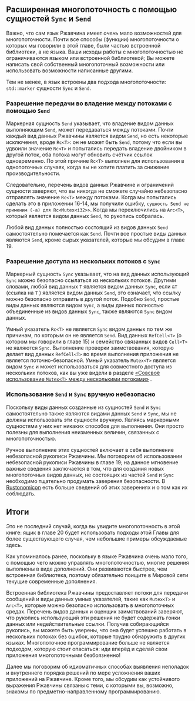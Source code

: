 ## Расширенная многопоточность с помощью сущностей `Sync` и `Send`

Важно, что сам язык Ржавчина имеет *очень* мало возможностей для многопоточности. Почти все способы (функции) многопоточности о которых мы говорили в этой главе, были частью встроенной библиотеки, а не языка. Ваши исходы работы с многопоточностью не ограничиваются языком или встроенной библиотекой; Вы можете написать свой собственный многопоточный возможности или использовать возможности написанные другими.

Тем не менее, в язык встроены два подхода многопоточности: `std::marker` сущности `Sync` и `Send`.

### Разрешение передачи во владение между потоками с помощью `Send`

Маркерная сущность `Send` указывает, что владение видом данных выполняющим `Send`, может передаваться между потоками. Почти каждый вид данных Ржавчины является видом `Send`, но есть некоторые исключения, вроде `Rc<T>`: он не может быть `Send`, потому что если вы удвоили значение `Rc<T>` и попытались передать владение двойником в другой поток, оба потока могут обновить счётчик ссылок одновременно. По этой причине `Rc<T>` выполнен для использования в однопоточных случаях, когда вы не хотите платить за снижение производительности.

Следовательно, перечень видов данных Ржавчине и ограничений сущности заверяют, что вы никогда не сможете случайно небезопасно отправлять значение `Rc<T>` между потоками. Когда мы попытались сделать это в приложении 16-14, мы получили ошибку, `сущность Send не применим (-а) для Rc<Mutex<i32>>`. Когда мы переключились на `Arc<T>`, который является видом данных `Send`, то рукопись собралась.

Любой вид данных полностью состоящий из видов данных `Send` самостоятельно помечается как `Send`. Почти все простые виды данных являются `Send`, кроме сырых указателей, которые мы обсудим в главе 19.

### Разрешение доступа из нескольких потоков с `Sync`

Маркерный сущность `Sync` указывает, что на вид данных использующий `Sync` можно безопасно ссылаться из нескольких потоков. Другими словами, любой вид данных `T` является видом данных `Sync`, если `&T` (ссылка на `T` ) является видом данных `Send`, это означает, что ссылку можно безопасно отправить в другой поток. Подобно `Send`, простые виды данных являются видом `Sync`, а виды данных полностью объединенные из видов данных `Sync`, также являются `Sync` видом данных.

Умный указатель `Rc<T>` не является `Sync` видом данных по тем же причинам, по которым он не является `Send`. Вид данных `RefCell<T>` (о котором мы говорили в главе 15) и семейство связанных видов `Cell<T>` не являются `Sync`. Выполнение проверки заимствования, которую делает вид данных `RefCell<T>` во время выполнения приложения не является поточно-безопасной. Умный указатель `Mutex<T>` является видом `Sync` и может использоваться для совместного доступа из нескольких потоков, как вы уже видели в разделе <a data-md-type="raw_html" href="ch16-03-shared-state.html#sharing-a-mutext-between-multiple-threads">«Совсвоё использование `Mutex<T>` между несколькими потоками»</a> <!-- ignore -->.

### Использование `Send` и `Sync` вручную небезопасно

Поскольку виды данных созданные из сущностей `Send` и `Sync` самостоятельно также являются видами данных `Send` и `Sync`, мы не должны использовать эти сущности вручную. Являясь маркерными сущностями у них нет никаких способов для выполнения. Они просто полезны для выполнения неизменных величин, связанных с многопоточностью.

Ручное выполнение этих сущностей включает в себя выполнение небезопасной рукописи Ржавчины. Мы поговорим об использовании небезопасной рукописи Ржавчины в главе 19; на данное мгновение важные сведения заключается в том, что для создания новых многопоточных видов данных, не состоящих из частей `Send` и `Sync` необходимо тщательно продумать заверения безопасности. В [Rustonomicon] есть больше сведений об этих заверениях и о том как их соблюдать.

## Итоги

Это не последний случай, когда вы увидите многопоточность в этой книге: ящик в главе 20 будет использовать подходы этой Главы для более существующего случая, чем небольшие примеры обсуждаемые здесь.

Как упоминалось ранее, поскольку в языке Ржавчина очень мало того, с помощью чего можно управлять многопоточностью, многие решения  выполнены в виде дополнений. Они развиваются быстрее, чем встроенная библиотека, поэтому обязательно поищите в Мировой сети текущие современные дополнения.

Встроенная библиотека Ржавчины предоставляет потоки для передачи сообщений и виды данных умных указателей, такие как `Mutex<T>` и `Arc<T>`, которые можно безопасно использовать в многопоточных средах. Перечень видов данных и оценщик заимствований заверяют, что рукопись использующий эти решения не будет содержать гонки данных или недействительные ссылки. Получив собирающийся рукопись, вы можете быть уверены, что она будет успешно работать в нескольких потоках без ошибок, которые трудно обнаружить в других языках. Многопоточное программирование больше не является подходом, которую стоит опасаться: иди вперёд и сделай свои приложения многопоточными безбоязненно!

Далее мы поговорим об идиоматичных способах выявления неполадок и внутреннего порядка
 решений по мере усложнения ваших приложений на Ржавчине. Кроме того, мы обсудим как устойчивого выражения Ржавчины связаны с теми, с которыми вы, возможно, знакомы по предметно-направленному программированию.


[Rustonomicon]: ../nomicon/index.html
